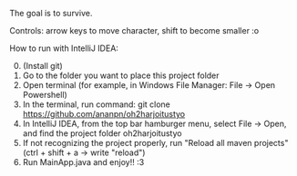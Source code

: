 The goal is to survive.

Controls: arrow keys to move character, shift to become smaller :o


How to run with IntelliJ IDEA: 

0. (Install git)
1. Go to the folder you want to place this project folder
2. Open terminal (for example, in Windows File Manager: File -> Open Powershell)
3. In the terminal, run command: git clone https://github.com/ananpn/oh2harjoitustyo
4. In IntelliJ IDEA, from the top bar hamburger menu, select File -> Open, and find the project folder oh2harjoitustyo
5. If not recognizing the project properly, run "Reload all maven projects" (ctrl + shift + a -> write "reload")
6. Run MainApp.java and enjoy!! :3
